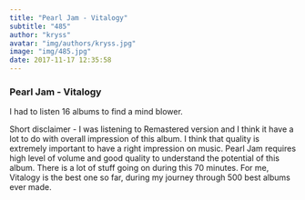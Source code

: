 ```yaml
---
title: "Pearl Jam - Vitalogy"
subtitle: "485"
author: "kryss"
avatar: "img/authors/kryss.jpg"
image: "img/485.jpg"
date: 2017-11-17 12:35:58
---
```


### Pearl Jam - Vitalogy
I had to listen 16 albums to find a mind blower.

Short disclaimer - I was listening to Remastered version and I think it have a lot to do with overall impression of this album. I think that quality is extremely important to have a right impression on music. Pearl Jam requires high level of volume and good quality to understand the potential of this album. There is a lot of stuff going on during this 70 minutes. For me, Vitalogy is the best one so far, during my journey through 500 best albums ever made. 
